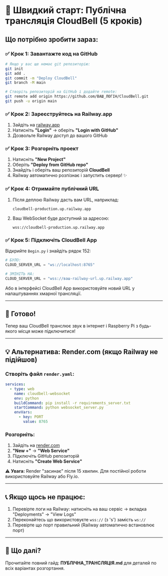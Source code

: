 # 🚀 Швидкий старт: Публічна трансляція CloudBell (5 кроків)

## Що потрібно зробити зараз:

### ✅ Крок 1: Завантажте код на GitHub

```bash
# Якщо у вас ще немає git репозиторію:
git init
git add .
git commit -m "Deploy CloudBell"
git branch -M main

# Створіть репозиторій на GitHub і додайте remote:
git remote add origin https://github.com/ВАШ_ЛОГІН/CloudBell.git
git push -u origin main
```

### ✅ Крок 2: Зареєструйтесь на Railway.app

1. Зайдіть на [railway.app](https://railway.app)
2. Натисніть **"Login"** → оберіть **"Login with GitHub"**
3. Дозвольте Railway доступ до вашого GitHub

### ✅ Крок 3: Розгорніть проект

1. Натисніть **"New Project"**
2. Оберіть **"Deploy from GitHub repo"**
3. Знайдіть і оберіть ваш репозиторій **CloudBell**
4. Railway автоматично розпізнає і запустить сервер! ✨

### ✅ Крок 4: Отримайте публічний URL

1. Після деплою Railway дасть вам URL, наприклад:
   ```
   cloudbell-production.up.railway.app
   ```
2. Ваш WebSocket буде доступний за адресою:
   ```
   wss://cloudbell-production.up.railway.app
   ```

### ✅ Крок 5: Підключіть CloudBell App

Відкрийте `Begin.py` і знайдіть рядок 152:

```python
# БУЛО:
CLOUD_SERVER_URL = "ws://localhost:8765"

# ЗМІНІТЬ НА:
CLOUD_SERVER_URL = "wss://ваш-railway-url.up.railway.app"
```

Або в інтерфейсі CloudBell App використовуйте новий URL у налаштуваннях хмарної трансляції.

---

## 🎉 Готово!

Тепер ваш CloudBell транслює звук в інтернет і Raspberry Pi з будь-якого місця може підключитися!

---

## 💡 Альтернатива: Render.com (якщо Railway не підійшов)

### Створіть файл `render.yaml`:

```yaml
services:
  - type: web
    name: cloudbell-websocket
    env: python
    buildCommand: pip install -r requirements_server.txt
    startCommand: python websocket_server.py
    envVars:
      - key: PORT
        value: 8765
```

### Розгорніть:

1. Зайдіть на [render.com](https://render.com)
2. **"New +"** → **"Web Service"**
3. Підключіть GitHub репозиторій
4. Натисніть **"Create Web Service"**

⚠️ **Увага:** Render "засинає" після 15 хвилин. Для постійної роботи використовуйте Railway або Fly.io.

---

## 📞 Якщо щось не працює:

1. Перевірте логи на Railway: натисніть на ваш сервіс → вкладка "Deployments" → "View Logs"
2. Переконайтесь що використовуєте `wss://` (з 's') замість `ws://`
3. Перевірте що порт правильний (Railway автоматично встановлює порт)

---

## 🎯 Що далі?

Прочитайте повний гайд: **ПУБЛІЧНА_ТРАНСЛЯЦІЯ.md** для деталей по всіх варіантах розгортання.

